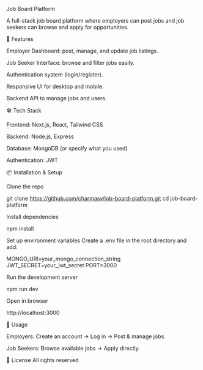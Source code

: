 Job Board Platform

A full-stack job board platform where employers can post jobs and job seekers can browse and apply for opportunities.

🚀 Features

Employer Dashboard: post, manage, and update job listings.

Job Seeker Interface: browse and filter jobs easily.

Authentication system (login/register).

Responsive UI for desktop and mobile.

Backend API to manage jobs and users.

🛠️ Tech Stack

Frontend: Next.js, React, Tailwind CSS

Backend: Node.js, Express

Database: MongoDB (or specify what you used)

Authentication: JWT

📦 Installation & Setup

Clone the repo

git clone https://github.com/charmasv/job-board-platform.git
cd job-board-platform


Install dependencies

npm install


Set up environment variables
Create a .env file in the root directory and add:

MONGO_URI=your_mongo_connection_string
JWT_SECRET=your_jwt_secret
PORT=3000


Run the development server

npm run dev


Open in browser

http://localhost:3000

📖 Usage

Employers: Create an account → Log in → Post & manage jobs.

Job Seekers: Browse available jobs → Apply directly.


📜 License
All rights reserved